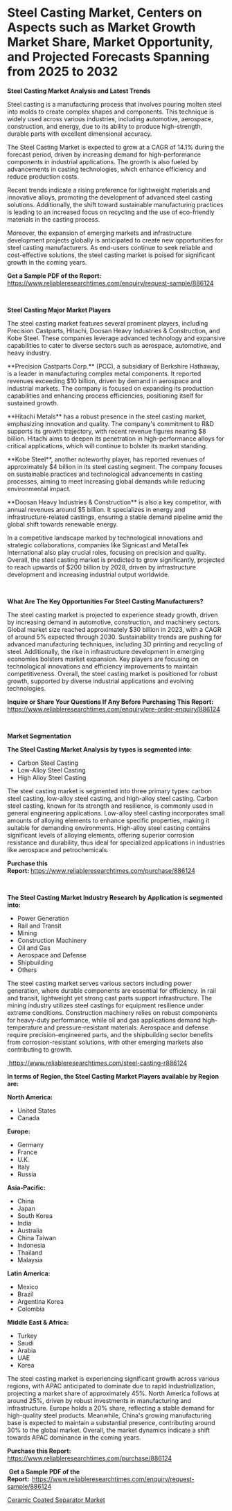 <p><h1>Steel Casting Market, Centers on Aspects such as Market Growth Market Share, Market Opportunity, and Projected Forecasts Spanning from 2025 to 2032</h1></p><p><strong>Steel Casting Market Analysis and Latest Trends</strong></p>
<p><p>Steel casting is a manufacturing process that involves pouring molten steel into molds to create complex shapes and components. This technique is widely used across various industries, including automotive, aerospace, construction, and energy, due to its ability to produce high-strength, durable parts with excellent dimensional accuracy. </p><p>The Steel Casting Market is expected to grow at a CAGR of 14.1% during the forecast period, driven by increasing demand for high-performance components in industrial applications. The growth is also fueled by advancements in casting technologies, which enhance efficiency and reduce production costs. </p><p>Recent trends indicate a rising preference for lightweight materials and innovative alloys, promoting the development of advanced steel casting solutions. Additionally, the shift toward sustainable manufacturing practices is leading to an increased focus on recycling and the use of eco-friendly materials in the casting process. </p><p>Moreover, the expansion of emerging markets and infrastructure development projects globally is anticipated to create new opportunities for steel casting manufacturers. As end-users continue to seek reliable and cost-effective solutions, the steel casting market is poised for significant growth in the coming years.</p></p>
<p><strong>Get a Sample PDF of the Report:&nbsp;</strong> <a href="https://www.reliableresearchtimes.com/enquiry/request-sample/886124?utm_campaign=2740&utm_medium=2&utm_source=Github&utm_content=ia&utm_term=02042025&utm_id=steel-casting">https://www.reliableresearchtimes.com/enquiry/request-sample/886124</a></p>
<p>&nbsp;</p>
<p><strong>Steel Casting Major Market Players</strong></p>
<p><p>The steel casting market features several prominent players, including Precision Castparts, Hitachi, Doosan Heavy Industries & Construction, and Kobe Steel. These companies leverage advanced technology and expansive capabilities to cater to diverse sectors such as aerospace, automotive, and heavy industry.</p><p>**Precision Castparts Corp.** (PCC), a subsidiary of Berkshire Hathaway, is a leader in manufacturing complex metal components. It reported revenues exceeding $10 billion, driven by demand in aerospace and industrial markets. The company is focused on expanding its production capabilities and enhancing process efficiencies, positioning itself for sustained growth.</p><p>**Hitachi Metals** has a robust presence in the steel casting market, emphasizing innovation and quality. The company's commitment to R&D supports its growth trajectory, with recent revenue figures nearing $8 billion. Hitachi aims to deepen its penetration in high-performance alloys for critical applications, which will continue to bolster its market standing.</p><p>**Kobe Steel**, another noteworthy player, has reported revenues of approximately $4 billion in its steel casting segment. The company focuses on sustainable practices and technological advancements in casting processes, aiming to meet increasing global demands while reducing environmental impact.</p><p>**Doosan Heavy Industries & Construction** is also a key competitor, with annual revenues around $5 billion. It specializes in energy and infrastructure-related castings, ensuring a stable demand pipeline amid the global shift towards renewable energy.</p><p>In a competitive landscape marked by technological innovations and strategic collaborations, companies like Signicast and MetalTek International also play crucial roles, focusing on precision and quality. Overall, the steel casting market is predicted to grow significantly, projected to reach upwards of $200 billion by 2028, driven by infrastructure development and increasing industrial output worldwide.</p></p>
<p>&nbsp;</p>
<p><strong>What Are The Key Opportunities For Steel Casting Manufacturers?</strong></p>
<p><p>The steel casting market is projected to experience steady growth, driven by increasing demand in automotive, construction, and machinery sectors. Global market size reached approximately $30 billion in 2023, with a CAGR of around 5% expected through 2030. Sustainability trends are pushing for advanced manufacturing techniques, including 3D printing and recycling of steel. Additionally, the rise in infrastructure development in emerging economies bolsters market expansion. Key players are focusing on technological innovations and efficiency improvements to maintain competitiveness. Overall, the steel casting market is positioned for robust growth, supported by diverse industrial applications and evolving technologies.</p></p>
<p><strong>Inquire or Share Your Questions If Any Before Purchasing This Report:</strong> <a href="https://www.reliableresearchtimes.com/enquiry/pre-order-enquiry/886124?utm_campaign=2740&utm_medium=2&utm_source=Github&utm_content=ia&utm_term=02042025&utm_id=steel-casting">https://www.reliableresearchtimes.com/enquiry/pre-order-enquiry/886124</a></p>
<p>&nbsp;</p>
<p><strong>Market Segmentation</strong></p>
<p><strong>The Steel Casting Market Analysis by types is segmented into:</strong></p>
<p><ul><li>Carbon Steel Casting</li><li>Low-Alloy Steel Casting</li><li>High Alloy Steel Casting</li></ul></p>
<p><p>The steel casting market is segmented into three primary types: carbon steel casting, low-alloy steel casting, and high-alloy steel casting. Carbon steel casting, known for its strength and resilience, is commonly used in general engineering applications. Low-alloy steel casting incorporates small amounts of alloying elements to enhance specific properties, making it suitable for demanding environments. High-alloy steel casting contains significant levels of alloying elements, offering superior corrosion resistance and durability, thus ideal for specialized applications in industries like aerospace and petrochemicals.</p></p>
<p><strong>Purchase this Report:&nbsp;</strong><a href="https://www.reliableresearchtimes.com/purchase/886124?utm_campaign=2740&utm_medium=2&utm_source=Github&utm_content=ia&utm_term=02042025&utm_id=steel-casting">https://www.reliableresearchtimes.com/purchase/886124</a></p>
<p>&nbsp;</p>
<p><strong>The Steel Casting Market Industry Research by Application is segmented into:</strong></p>
<p><ul><li>Power Generation</li><li>Rail and Transit</li><li>Mining</li><li>Construction Machinery</li><li>Oil and Gas</li><li>Aerospace and Defense</li><li>Shipbuilding</li><li>Others</li></ul></p>
<p><p>The steel casting market serves various sectors including power generation, where durable components are essential for efficiency. In rail and transit, lightweight yet strong cast parts support infrastructure. The mining industry utilizes steel castings for equipment resilience under extreme conditions. Construction machinery relies on robust components for heavy-duty performance, while oil and gas applications demand high-temperature and pressure-resistant materials. Aerospace and defense require precision-engineered parts, and the shipbuilding sector benefits from corrosion-resistant solutions, with other emerging markets also contributing to growth.</p></p>
<p><a href="https://www.reliableresearchtimes.com/steel-casting-r886124?utm_campaign=2740&utm_medium=2&utm_source=Github&utm_content=ia&utm_term=02042025&utm_id=steel-casting">&nbsp;https://www.reliableresearchtimes.com/steel-casting-r886124</a></p>
<p><strong>In terms of Region, the Steel Casting Market Players available by Region are:</strong></p>
<p>
    <p> <strong> North America: </strong>
        <ul>
            <li>United States</li>
            <li>Canada</li>
        </ul>
        </p> 
    <p> <strong> Europe: </strong>
        <ul>
            <li>Germany</li>
            <li>France</li>
            <li>U.K.</li>
            <li>Italy</li>
            <li>Russia</li>
        </ul>
        </p> 
    <p> <strong> Asia-Pacific: </strong>
        <ul>
            <li>China</li>
            <li>Japan</li>
            <li>South Korea</li>
            <li>India</li>
            <li>Australia</li>
            <li>China Taiwan</li>
            <li>Indonesia</li>
            <li>Thailand</li>
            <li>Malaysia</li>
        </ul>
        </p> 
    <p> <strong> Latin America: </strong>
        <ul>
            <li>Mexico</li>
            <li>Brazil</li>
            <li>Argentina Korea</li>
            <li>Colombia</li>
        </ul>
        </p> 
    <p> <strong> Middle East & Africa: </strong>
        <ul>
            <li>Turkey</li>
            <li>Saudi</li>
            <li>Arabia</li>
            <li>UAE</li>
            <li>Korea</li>
        </ul>
    </p>
    </p>
<p><p>The steel casting market is experiencing significant growth across various regions, with APAC anticipated to dominate due to rapid industrialization, projecting a market share of approximately 45%. North America follows at around 25%, driven by robust investments in manufacturing and infrastructure. Europe holds a 20% share, reflecting a stable demand for high-quality steel products. Meanwhile, China's growing manufacturing base is expected to maintain a substantial presence, contributing around 30% to the global market. Overall, the market dynamics indicate a shift towards APAC dominance in the coming years.</p></p>
<p><strong>Purchase this Report: </strong><a href="https://www.reliableresearchtimes.com/purchase/886124?utm_campaign=2740&utm_medium=2&utm_source=Github&utm_content=ia&utm_term=02042025&utm_id=steel-casting">https://www.reliableresearchtimes.com/purchase/886124</a></p>
<p>&nbsp;<strong>Get a Sample PDF of the Report:&nbsp;&nbsp;</strong><a href="https://www.reliableresearchtimes.com/enquiry/request-sample/886124?utm_campaign=2740&utm_medium=2&utm_source=Github&utm_content=ia&utm_term=02042025&utm_id=steel-casting">https://www.reliableresearchtimes.com/enquiry/request-sample/886124</a></p>
<p><strong></strong></p>
<p><p><a href="https://github.com/vjorelaclliv/Market-Research-Report-List-1/blob/main/ceramic-coated-separator-market.md?utm_campaign=2740&utm_medium=2&utm_source=Github&utm_content=ia&utm_term=02042025&utm_id=steel-casting">Ceramic Coated Separator Market</a></p></p>
